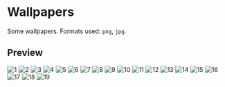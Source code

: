 # Wallpapers
Some wallpapers.
Formats used: `png`, `jpg`.
## Preview
![1](https://https://github.com/alexydens/wallpapers/blob/master/wallpaper-1.jpg)
![2](https://https://github.com/alexydens/wallpapers/blob/master/wallpaper-2.jpg)
![3](https://https://github.com/alexydens/wallpapers/blob/master/wallpaper-3.jpg)
![4](https://https://github.com/alexydens/wallpapers/blob/master/wallpaper-4.png)
![5](https://https://github.com/alexydens/wallpapers/blob/master/wallpaper-5.png)
![6](https://https://github.com/alexydens/wallpapers/blob/master/wallpaper-6.png)
![7](https://https://github.com/alexydens/wallpapers/blob/master/wallpaper-7.png)
![8](https://https://github.com/alexydens/wallpapers/blob/master/wallpaper-8.jpg)
![9](https://https://github.com/alexydens/wallpapers/blob/master/wallpaper-9.jpg)
![10](https://https://github.com/alexydens/wallpapers/blob/master/wallpaper-10.jpg)
![11](https://https://github.com/alexydens/wallpapers/blob/master/wallpaper-11.jpg)
![12](https://https://github.com/alexydens/wallpapers/blob/master/wallpaper-12.jpg)
![13](https://https://github.com/alexydens/wallpapers/blob/master/wallpaper-13.jpg)
![14](https://https://github.com/alexydens/wallpapers/blob/master/wallpaper-14.jpg)
![15](https://https://github.com/alexydens/wallpapers/blob/master/wallpaper-15.jpg)
![16](https://https://github.com/alexydens/wallpapers/blob/master/wallpaper-16.png)
![17](https://https://github.com/alexydens/wallpapers/blob/master/wallpaper-17.png)
![18](https://https://github.com/alexydens/wallpapers/blob/master/wallpaper-18.png)
![19](https://https://github.com/alexydens/wallpapers/blob/master/wallpaper-19.png)
